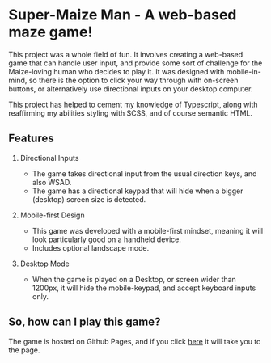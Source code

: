 # Super-Maize Man - A web-based maze game!

This project was a whole field of fun. It involves creating a web-based game that can handle user input, and provide some sort of challenge for the Maize-loving human who decides to play it.
It was designed with mobile-in-mind, so there is the option to click your way through with on-screen buttons, or alternatively use directional inputs on your desktop computer.

This project has helped to cement my knowledge of Typescript, along with reaffirming my abilities styling with SCSS, and of course semantic HTML.

## Features

1. Directional Inputs

   - The game takes directional input from the usual direction keys, and also WSAD.
   - The game has a directional keypad that will hide when a bigger (desktop) screen size is detected.

2. Mobile-first Design

   - This game was developed with a mobile-first mindset, meaning it will look particularly good on a handheld device.
   - Includes optional landscape mode.

3. Desktop Mode

   - When the game is played on a Desktop, or screen wider than 1200px, it will hide the mobile-keypad, and accept keyboard inputs only.

## So, how can I play this game?

The game is hosted on Github Pages, and if you click [here](url) it will take you to the page.
